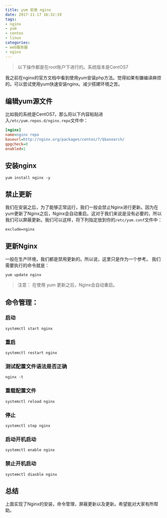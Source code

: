 ```yaml
---
title: yum 安装 nginx
date: 2017-11-17 16:32:19
tags:
- nginx
- yum
- centos
- linux
categories:
- web服务器
- nginx
---
```

> 以下操作都是在root账户下进行的。系统版本是CentOS7

我之前在nginx的官方文档中看到使用yum安装php方法。觉得如果有嫌编译麻烦的。可以尝试使用yum快速安装nginx。减少搭建环境之苦。

## 编辑yum源文件

比如我的系统是CentOS7，那么将以下内容粘贴进入`/etc/yum.repos.d/nginx.repo`文件中：

````ini
[nginx]
name=nginx repo
baseurl=http://nginx.org/packages/centos/7/$basearch/
gpgcheck=0
enabled=1
````

## 安装nginx

````shell
yum install nginx -y
````

## 禁止更新
我们在安装之后，为了能够正常运行，我们一般会禁止Nginx进行更新。因为在yum更新了Nginx之后，Nginx会自动重启。这对于我们来说是没有必要的，所以我们可以屏蔽更新。我们可以这样，将下列指定放到你的`/etc/yum.conf`文件中：

````shell
exclude=nginx
````

## 更新Nginx
一般在生产环境，我们都是禁用更新的。所以说，这里只是作为一个参考。
我们需要执行的命令就是：

````shell
yum update nginx
````

> 注意： 在使用 yum 更新之后，Nginx会自动重启。

## 命令管理：

### 启动

````shell
systemctl start nginx
````

### 重启

````shell
systemctl restart nginx
````

### 测试配置文件语法是否正确

````shell
nginx -t
````

### 重载配置文件

````shell
systemctl reload nginx
````

### 停止

````shell
systemctl stop nginx
````

### 启动开机启动

````shell
systemctl enable nginx
````

### 禁止开机启动

````shell
systemctl diasble nginx
````

## 总结

上面实现了Nginx的安装，命令管理，屏蔽更新以及更新。希望能对大家有所帮助。
